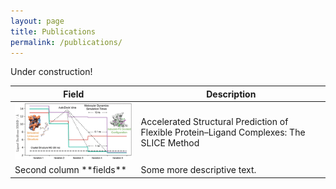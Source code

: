 ```yaml
---
layout: page
title: Publications
permalink: /publications/
---
```


Under construction!

<table>

<colgroup>
<col width="40%" />
<col width="60%" />
</colgroup>
<thead>
<tr class="header">
<th>Field</th>
<th>Description</th>
</tr>
</thead>
<tbody>
<tr>
<td valign="middle"><img src="/images/slice.gif"></td>
<td valign="middle">Accelerated Structural Prediction of Flexible Protein–Ligand Complexes: The SLICE Method</td>
</tr>
<tr>
<td markdown="span">Second column **fields**</td>
<td markdown="span">Some more descriptive text.
</td>
</tr>
</tbody>
</table>
